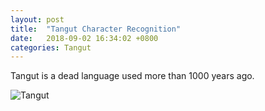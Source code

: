 ```yaml
---
layout: post
title:  "Tangut Character Recognition"
date:   2018-09-02 16:34:02 +0800
categories: Tangut
---
```

Tangut is a dead language used more than 1000 years ago.

![Tangut]("/assets/img/tangut-document.png")

